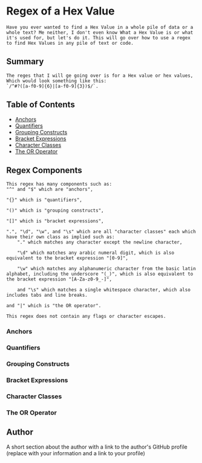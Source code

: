 # Regex of a Hex Value

    Have you ever wanted to find a Hex Value in a whole pile of data or a whole text? Me neither, I don't even know What a Hex Value is or what it's used for, but let's do it. This will go over how to use a regex to find Hex Values in any pile of text or code.

## Summary

    The reges that I will ge going over is for a Hex value or hex values, Which would look something like this: 
    `/^#?([a-f0-9]{6}|[a-f0-9]{3})$/`. 

## Table of Contents

- [Anchors](#anchors)
- [Quantifiers](#quantifiers)
- [Grouping Constructs](#grouping-constructs)
- [Bracket Expressions](#bracket-expressions)
- [Character Classes](#character-classes)
- [The OR Operator](#the-or-operator)

## Regex Components

    This regex has many components such as: 
    "^" and "$" which are "anchors", 

    "{}" which is "quantifiers", 

    "()" which is "grouping constructs", 

    "[]" which is "bracket expressions", 

    ".", "\d", "\w", and "\s" which are all "character classes" each which have their own class as implied such as:
        "." which matches any character except the newline character,

        "\d" which matches any arabic numeral digit, which is also equivalent to the bracket expression "[0-9]",

        "\w" which matches any alphanumeric character from the basic latin alphabet, including the underscore "(_)", which is also equivalent to the bracket expression "[A-Za-z0-9_-]",

        and "\s" which matches a single whitespace character, which also includes tabs and line breaks.
    
    and "|" which is "the OR operator".

    This regex does not contain any flags or character escapes.

### Anchors

### Quantifiers

### Grouping Constructs

### Bracket Expressions

### Character Classes

### The OR Operator

## Author

A short section about the author with a link to the author's GitHub profile (replace with your information and a link to your profile)
